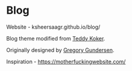 # Blog

Website - ksheersaagr.github.io/blog/

Blog theme modified from [Teddy Koker](https://teddykoker.com).

Originally designed by [Gregory Gundersen](http://gregorygundersen.com/blog/2020/06/21/blog-theme/).

Inspiration - https://motherfuckingwebsite.com/
